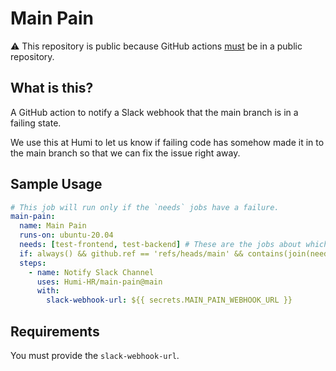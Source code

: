 # Main Pain

⚠ This repository is public because GitHub actions [must](https://docs.github.com/en/actions/creating-actions/publishing-actions-in-github-marketplace) be in a public repository.

## What is this?

A GitHub action to notify a Slack webhook that the main branch is in a failing state.

We use this at Humi to let us know if failing code has somehow made it in to
the main branch so that we can fix the issue right away.

## Sample Usage

```yaml
# This job will run only if the `needs` jobs have a failure.
main-pain:
  name: Main Pain
  runs-on: ubuntu-20.04
  needs: [test-frontend, test-backend] # These are the jobs about which we want to notify if there is a failure.
  if: always() && github.ref == 'refs/heads/main' && contains(join(needs.*.result, ','), 'failure')
  steps:
    - name: Notify Slack Channel
      uses: Humi-HR/main-pain@main
      with:
        slack-webhook-url: ${{ secrets.MAIN_PAIN_WEBHOOK_URL }}
```

## Requirements

You must provide the `slack-webhook-url`.
